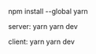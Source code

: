 npm install --global yarn

server:
yarn
yarn dev

client:
yarn
yarn dev

<!-- <button class="p-4 rounded-full bg-slate-500 text-white drop-shadow-md cursor-pointer hover:bg-slate-800 transition-colors" onclick="window.location.href='https://w3docs.com';">Back</button> -->